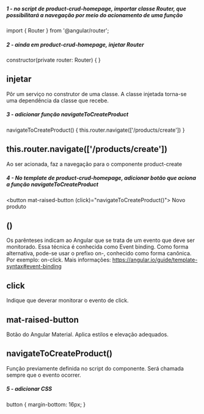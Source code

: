 ##### 1 - no script de product-crud-homepage, importar classe Router, que possibilitará a navegação por meio do acionamento de uma função
import { Router } from '@angular/router';


##### 2 - ainda em product-crud-homepage, injetar Router
constructor(private router: Router) { }

## injetar
Pôr um serviço no construtor de uma classe. A classe injetada torna-se uma dependência da classe que recebe.


##### 3 - adicionar função navigateToCreateProduct
navigateToCreateProduct() {
    this.router.navigate(['/products/create'])
}

## this.router.navigate(['/products/create'])
Ao ser acionada, faz a navegação para o componente product-create


##### 4 - No template de product-crud-homepage, adicionar botão que aciona a função navigateToCreateProduct
<button mat-raised-button (click)="navigateToCreateProduct()"> Novo produto </button>

## ()
Os parênteses indicam ao Angular que se trata de um evento que deve ser monitorado. Essa técnica é conhecida como Event binding.
Como forma alternativa, pode-se usar o prefixo on-, conhecido como forma canônica. Por exemplo: on-click.
Mais informações: https://angular.io/guide/template-syntax#event-binding

## click
Indique que deverar monitorar o evento de click.

## mat-raised-button
Botão do Angular Material. Aplica estilos e elevação adequados.

## navigateToCreateProduct()
Função previamente definida no script do componente. Será chamada sempre que o evento ocorrer.


##### 5 - adicionar CSS
button {
    margin-bottom: 16px;
}